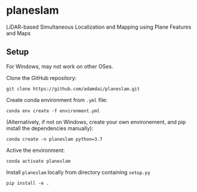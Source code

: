 # planeslam

LiDAR-based Simultaneous Localization and Mapping using Plane Features and Maps

## Setup
For Windows, may not work on other OSes.

Clone the GitHub repository:

    git clone https://github.com/adamdai/planeslam.git

Create conda environment from `.yml` file:

    conda env create -f environment.yml
    
(Alternatively, if not on Windows, create your own environement, and pip install the dependencies manually):

    conda create -n planeslam python=3.7

Active the environment:
   
    conda activate planeslam
   
Install `planeslam` locally from directory containing `setup.py`
   
    pip install -e .
    
